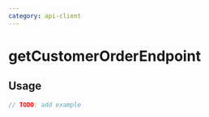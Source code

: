 ```yaml
---
category: api-client
---
```


# getCustomerOrderEndpoint

<!-- PLACEHOLDER_DESCRIPTION -->

## Usage

```ts
// TODO: add example
```
